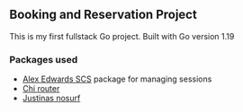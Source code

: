 ## Booking and Reservation Project

This is my first fullstack Go project. Built with Go version 1.19

### Packages used

- [Alex Edwards SCS](https://github.com/alexedwards/scs/v2) package for managing sessions
- [Chi router](https://github.com/go-chi/chi/v5)
- [Justinas nosurf](https://github.com/justinas/nosurf)